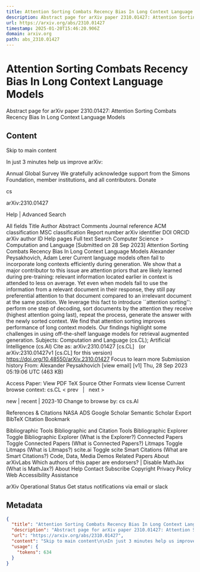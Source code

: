 ```yaml
---
title: Attention Sorting Combats Recency Bias In Long Context Language Models
description: Abstract page for arXiv paper 2310.01427: Attention Sorting Combats Recency Bias In Long Context Language Models
url: https://arxiv.org/abs/2310.01427
timestamp: 2025-01-20T15:46:20.906Z
domain: arxiv.org
path: abs_2310.01427
---
```


# Attention Sorting Combats Recency Bias In Long Context Language Models


Abstract page for arXiv paper 2310.01427: Attention Sorting Combats Recency Bias In Long Context Language Models


## Content

Skip to main content

In just 3 minutes help us improve arXiv:

Annual Global Survey
We gratefully acknowledge support from the Simons Foundation, member institutions, and all contributors.
Donate
>
cs
>
arXiv:2310.01427

Help | Advanced Search

All fields
Title
Author
Abstract
Comments
Journal reference
ACM classification
MSC classification
Report number
arXiv identifier
DOI
ORCID
arXiv author ID
Help pages
Full text
Search
Computer Science > Computation and Language
[Submitted on 28 Sep 2023]
Attention Sorting Combats Recency Bias In Long Context Language Models
Alexander Peysakhovich, Adam Lerer
Current language models often fail to incorporate long contexts efficiently during generation. We show that a major contributor to this issue are attention priors that are likely learned during pre-training: relevant information located earlier in context is attended to less on average. Yet even when models fail to use the information from a relevant document in their response, they still pay preferential attention to that document compared to an irrelevant document at the same position. We leverage this fact to introduce ``attention sorting'': perform one step of decoding, sort documents by the attention they receive (highest attention going last), repeat the process, generate the answer with the newly sorted context. We find that attention sorting improves performance of long context models. Our findings highlight some challenges in using off-the-shelf language models for retrieval augmented generation.
Subjects:	Computation and Language (cs.CL); Artificial Intelligence (cs.AI)
Cite as:	arXiv:2310.01427 [cs.CL]
 	(or arXiv:2310.01427v1 [cs.CL] for this version)
 	
https://doi.org/10.48550/arXiv.2310.01427
Focus to learn more
Submission history
From: Alexander Peysakhovich [view email]
[v1] Thu, 28 Sep 2023 05:19:06 UTC (463 KB)

Access Paper:
View PDF
TeX Source
Other Formats
view license
Current browse context:
cs.CL
< prev   |   next >

new | recent | 2023-10
Change to browse by:
cs
cs.AI

References & Citations
NASA ADS
Google Scholar
Semantic Scholar
Export BibTeX Citation
Bookmark
 
Bibliographic Tools
Bibliographic and Citation Tools
Bibliographic Explorer Toggle
Bibliographic Explorer (What is the Explorer?)
Connected Papers Toggle
Connected Papers (What is Connected Papers?)
Litmaps Toggle
Litmaps (What is Litmaps?)
scite.ai Toggle
scite Smart Citations (What are Smart Citations?)
Code, Data, Media
Demos
Related Papers
About arXivLabs
Which authors of this paper are endorsers? | Disable MathJax (What is MathJax?)
About
Help
Contact
Subscribe
Copyright
Privacy Policy
Web Accessibility Assistance

arXiv Operational Status 
Get status notifications via email or slack

## Metadata

```json
{
  "title": "Attention Sorting Combats Recency Bias In Long Context Language Models",
  "description": "Abstract page for arXiv paper 2310.01427: Attention Sorting Combats Recency Bias In Long Context Language Models",
  "url": "https://arxiv.org/abs/2310.01427",
  "content": "Skip to main content\n\nIn just 3 minutes help us improve arXiv:\n\nAnnual Global Survey\nWe gratefully acknowledge support from the Simons Foundation, member institutions, and all contributors.\nDonate\n>\ncs\n>\narXiv:2310.01427\n\nHelp | Advanced Search\n\nAll fields\nTitle\nAuthor\nAbstract\nComments\nJournal reference\nACM classification\nMSC classification\nReport number\narXiv identifier\nDOI\nORCID\narXiv author ID\nHelp pages\nFull text\nSearch\nComputer Science > Computation and Language\n[Submitted on 28 Sep 2023]\nAttention Sorting Combats Recency Bias In Long Context Language Models\nAlexander Peysakhovich, Adam Lerer\nCurrent language models often fail to incorporate long contexts efficiently during generation. We show that a major contributor to this issue are attention priors that are likely learned during pre-training: relevant information located earlier in context is attended to less on average. Yet even when models fail to use the information from a relevant document in their response, they still pay preferential attention to that document compared to an irrelevant document at the same position. We leverage this fact to introduce ``attention sorting'': perform one step of decoding, sort documents by the attention they receive (highest attention going last), repeat the process, generate the answer with the newly sorted context. We find that attention sorting improves performance of long context models. Our findings highlight some challenges in using off-the-shelf language models for retrieval augmented generation.\nSubjects:\tComputation and Language (cs.CL); Artificial Intelligence (cs.AI)\nCite as:\tarXiv:2310.01427 [cs.CL]\n \t(or arXiv:2310.01427v1 [cs.CL] for this version)\n \t\nhttps://doi.org/10.48550/arXiv.2310.01427\nFocus to learn more\nSubmission history\nFrom: Alexander Peysakhovich [view email]\n[v1] Thu, 28 Sep 2023 05:19:06 UTC (463 KB)\n\nAccess Paper:\nView PDF\nTeX Source\nOther Formats\nview license\nCurrent browse context:\ncs.CL\n< prev   |   next >\n\nnew | recent | 2023-10\nChange to browse by:\ncs\ncs.AI\n\nReferences & Citations\nNASA ADS\nGoogle Scholar\nSemantic Scholar\nExport BibTeX Citation\nBookmark\n \nBibliographic Tools\nBibliographic and Citation Tools\nBibliographic Explorer Toggle\nBibliographic Explorer (What is the Explorer?)\nConnected Papers Toggle\nConnected Papers (What is Connected Papers?)\nLitmaps Toggle\nLitmaps (What is Litmaps?)\nscite.ai Toggle\nscite Smart Citations (What are Smart Citations?)\nCode, Data, Media\nDemos\nRelated Papers\nAbout arXivLabs\nWhich authors of this paper are endorsers? | Disable MathJax (What is MathJax?)\nAbout\nHelp\nContact\nSubscribe\nCopyright\nPrivacy Policy\nWeb Accessibility Assistance\n\narXiv Operational Status \nGet status notifications via email or slack",
  "usage": {
    "tokens": 634
  }
}
```
